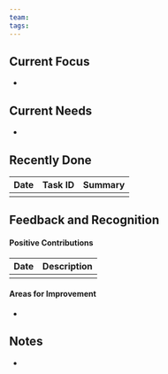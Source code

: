 ```yaml
---
team: 
tags: 
---
```

## Current Focus
- 

## Current Needs
- 

## Recently Done
| Date       | Task ID   | Summary                                                |
| ---------- | --------- | ------------------------------------------------------ |
|  |  |  | 

## Feedback and Recognition

#### Positive Contributions
| Date | Description |
| ---- | ---- |
|  |  |
#### Areas for Improvement
- 

## Notes
- 

